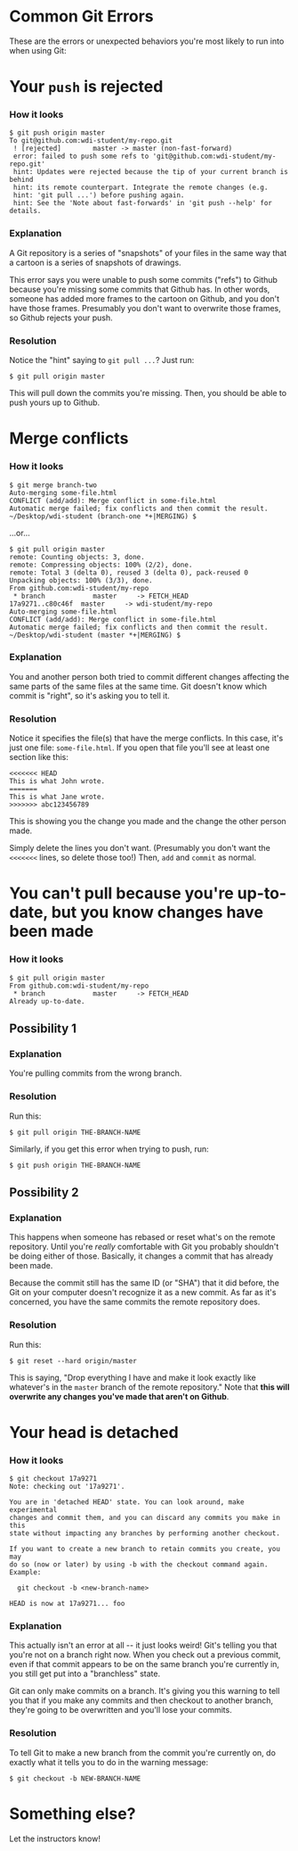 # Common Git Errors

These are the errors or unexpected behaviors you're most likely to run into when using Git:

# Your `push` is rejected

### How it looks

```
$ git push origin master
To git@github.com:wdi-student/my-repo.git
 ! [rejected]        master -> master (non-fast-forward)
 error: failed to push some refs to 'git@github.com:wdi-student/my-repo.git'
 hint: Updates were rejected because the tip of your current branch is behind
 hint: its remote counterpart. Integrate the remote changes (e.g.
 hint: 'git pull ...') before pushing again.
 hint: See the 'Note about fast-forwards' in 'git push --help' for details.
```

### Explanation

A Git repository is a series of "snapshots" of your files in the same way that a cartoon is a series of snapshots of drawings.

This error says you were unable to push some commits ("refs") to Github because you're missing some commits that Github has. In other words, someone has added more frames to the cartoon on Github, and you don't have those frames. Presumably you don't want to overwrite those frames, so Github rejects your push.

### Resolution

Notice the "hint" saying to `git pull ...`? Just run:

```
$ git pull origin master
```

This will pull down the commits you're missing. Then, you should be able to push yours up to Github.

# Merge conflicts

### How it looks

```
$ git merge branch-two
Auto-merging some-file.html
CONFLICT (add/add): Merge conflict in some-file.html
Automatic merge failed; fix conflicts and then commit the result.
~/Desktop/wdi-student (branch-one *+|MERGING) $
```

...or...

```
$ git pull origin master
remote: Counting objects: 3, done.
remote: Compressing objects: 100% (2/2), done.
remote: Total 3 (delta 0), reused 3 (delta 0), pack-reused 0
Unpacking objects: 100% (3/3), done.
From github.com:wdi-student/my-repo
 * branch            master     -> FETCH_HEAD
17a9271..c80c46f  master     -> wdi-student/my-repo
Auto-merging some-file.html
CONFLICT (add/add): Merge conflict in some-file.html
Automatic merge failed; fix conflicts and then commit the result.
~/Desktop/wdi-student (master *+|MERGING) $
```

### Explanation

You and another person both tried to commit different changes affecting the same parts of the same files at the same time. Git doesn't know which commit is "right", so it's asking you to tell it.

### Resolution

Notice it specifies the file(s) that have the merge conflicts. In this case, it's just one file: `some-file.html`. If you open that file you'll see at least one section like this:

```
<<<<<<< HEAD
This is what John wrote.
=======
This is what Jane wrote.
>>>>>>> abc123456789
```

This is showing you the change you made and the change the other person made.

Simply delete the lines you don't want. (Presumably you don't want the `<<<<<<<` lines, so delete those too!) Then, `add` and `commit` as normal.

# You can't pull because you're up-to-date, but you know changes have been made

### How it looks

```
$ git pull origin master
From github.com:wdi-student/my-repo
 * branch            master     -> FETCH_HEAD
Already up-to-date.
```

## Possibility 1

### Explanation

You're pulling commits from the wrong branch.

### Resolution

Run this:

```
$ git pull origin THE-BRANCH-NAME
```

Similarly, if you get this error when trying to push, run:

```
$ git push origin THE-BRANCH-NAME
```

## Possibility 2

### Explanation

This happens when someone has rebased or reset what's on the remote repository. Until you're *really* comfortable with Git you probably shouldn't be doing either of those. Basically, it changes a commit that has already been made.

Because the commit still has the same ID (or "SHA") that it did before, the Git on your computer doesn't recognize it as a new commit. As far as it's concerned, you have the same commits the remote repository does.

### Resolution

Run this:

```
$ git reset --hard origin/master
```

This is saying, "Drop everything I have and make it look exactly like whatever's in the `master` branch of the remote repository." Note that **this will overwrite any changes you've made that aren't on Github**.

# Your head is detached

### How it looks

```
$ git checkout 17a9271
Note: checking out '17a9271'.

You are in 'detached HEAD' state. You can look around, make experimental
changes and commit them, and you can discard any commits you make in this
state without impacting any branches by performing another checkout.

If you want to create a new branch to retain commits you create, you may
do so (now or later) by using -b with the checkout command again. Example:

  git checkout -b <new-branch-name>

HEAD is now at 17a9271... foo
```

### Explanation

This actually isn't an error at all -- it just looks weird! Git's telling you that you're not on a branch right now. When you check out a previous commit, even if that commit appears to be on the same branch you're currently in, you still get put into a "branchless" state.

Git can only make commits on a branch. It's giving you this warning to tell you that if you make any commits and then checkout to another branch, they're going to be overwritten and you'll lose your commits.

### Resolution

To tell Git to make a new branch from the commit you're currently on, do exactly what it tells you to do in the warning message:

```
$ git checkout -b NEW-BRANCH-NAME
```

# Something else?

Let the instructors know!

